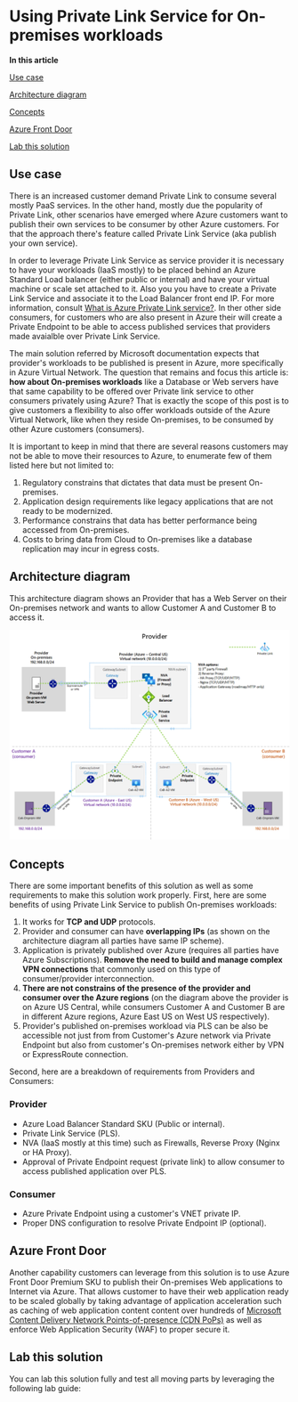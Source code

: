 # Using Private Link Service for On-premises workloads

**In this article**

[Use case](#Usecase)

[Architecture diagram](#Architecturediagram)

[Concepts](#Concepts)

[Azure Front Door](#AzureFrontDoor)

[Lab this solution](#Labthissolution)

## Use case

 There is an increased customer demand Private Link to consume several mostly PaaS services. In the other hand, mostly due the popularity of Private Link, other scenarios have emerged where Azure customers want to publish their own services to be consumer by other Azure customers. For that the approach there's feature called Private Link Service (aka publish your own service).

In order to leverage Private Link Service as service provider it is necessary to have your workloads (IaaS mostly) to be placed behind an Azure Standard Load balancer (either public or internal) and have your virtual machine or scale set attached to it. Also you you have to create a Private Link Service and associate it to the Load Balancer front end IP. For more information, consult [What is Azure Private Link service?](https://docs.microsoft.com/en-us/azure/private-link/private-link-service-overview). In ther other side consumers, for customers who are also present in Azure their will create a Private Endpoint to be able to access published services that providers made avaialble over Private Link Service. 

The main solution referred by Microsoft documentation expects that provider's workloads to be published is present in Azure, more specifically in Azure Virtual Network. The question that remains and focus this article is: **how about On-premises workloads** like a Database or Web servers have that same capability to be offered over Private link service to other consumers privately using Azure?  That is exactly the scope of this post is to give customers a flexibility to also offer workloads outside of the Azure Virtual Network, like when they reside On-premises, to be consumed by other Azure customers (consumers).

It is important to keep in mind that there are several reasons customers may not be able to move their resources to Azure, to enumerate few of them listed here but not limited to:

1. Regulatory constrains that dictates that data must be present On-premises.
2. Application design requirements like legacy applications that are not ready to be modernized.
3. Performance constrains that data has better performance being accessed from On-premises.
4. Costs to bring data from Cloud to On-premises like a database replication may incur in egress costs.

## Architecture diagram

This architecture diagram shows an Provider that has a Web Server on their On-premises network and wants to allow Customer A and Customer B to access it.

![On-prem-Provider-to-consumers](./media/On-prem-provider-consumers.png)

## Concepts

There are some important benefits of this solution as well as some  requirements to make this solution work properly. First, here are some benefits of using Private Link Service to publish On-premises workloads:

1. It works for **TCP and UDP** protocols.
2. Provider and consumer can have **overlapping IPs** (as shown on the architecture diagram all parties have same IP scheme).
3. Application is privately published over Azure (requires all parties have Azure Subscriptions). **Remove the need to build and manage complex VPN connections** that commonly used on this type of consumer/provider interconnection.
4. **There are not constrains of the presence of the provider and consumer over the Azure regions** (on the diagram above the provider is on Azure US Central, while consumers Customer A and Customer B are in different Azure regions, Azure East US on West US respectively).
5. Provider's published on-premises workload via PLS can be also be accessible not just from from Customer's Azure network via Private Endpoint but also from customer's On-premises network either by VPN or ExpressRoute connection.

Second, here are a breakdown of requirements from Providers and Consumers:

### Provider

- Azure Load Balancer Standard SKU (Public or internal).
- Private Link Service (PLS).
- NVA (IaaS mostly at this time) such as Firewalls, Reverse Proxy (Nginx or HA Proxy).
- Approval of Private Endpoint request (private link) to allow consumer to access published application over PLS.

### Consumer

- Azure Private Endpoint using a customer's VNET private IP.
- Proper DNS configuration to resolve Private Endpoint IP (optional).

## Azure Front Door

Another capability customers can leverage from this solution is to use Azure Front Door Premium SKU to publish their On-premises Web applications to Internet via Azure. That allows customer to have their web application ready to be scaled globally by taking advantage of application acceleration such as caching of web application content content over hundreds of [Microsoft Content Delivery Network Points-of-presence (CDN PoPs)](https://docs.microsoft.com/en-us/azure/cdn/cdn-pop-locations) as well as enforce Web Application Security (WAF) to proper secure it.

## Lab this solution

You can lab this solution fully and test all moving parts by leveraging the following lab guide:
